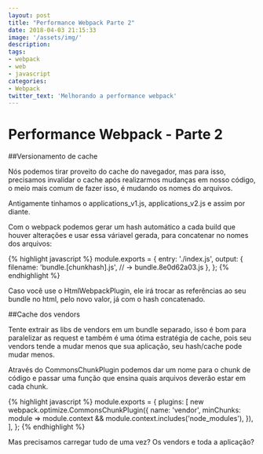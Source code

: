 ```yaml
---
layout: post
title: "Performance Webpack Parte 2"
date: 2018-04-03 21:15:33
image: '/assets/img/'
description:
tags:
- webpack
- web
- javascript
categories:
- Webpack
twitter_text: 'Melhorando a performance webpack'
---
```


# Performance Webpack - Parte 2


##Versionamento de cache

Nós podemos tirar proveito do cache do navegador, mas para isso, precisamos invalidar o cache após realizarmos mudanças em nosso código, o meio mais comum de fazer isso, é mudando os nomes do arquivos.

Antigamente tinhamos o applications_v1.js, applications_v2.js e assim por diante.

Com o webpack podemos gerar um hash automático a cada build que houver alterações e usar essa váriavel gerada, para concatenar no nomes dos arquivos:

{% highlight javascript %}
module.exports = {
    entry: './index.js',
    output: {
        filename: 'bundle.[chunkhash].js',
            // → bundle.8e0d62a03.js
    },
};
{% endhighlight %}

Caso você use o HtmlWebpackPlugin, ele irá trocar as referências ao seu bundle no html, pelo novo valor, já com o hash concatenado.

##Cache dos vendors

Tente extrair as libs de vendors em um bundle separado, isso é bom para paralelizar as request e também é uma ótima estratégia de cache, pois seu vendors tende a mudar menos que sua aplicação, seu hash/cache pode mudar menos.

Através do CommonsChunkPlugin podemos dar um nome para o chunk de código e passar uma função que ensina quais arquivos deverão estar em cada chunk.

{% highlight javascript %}
module.exports = {
    plugins: [
        new webpack.optimize.CommonsChunkPlugin({
            name: 'vendor',
            minChunks: module => module.context &&
                module.context.includes('node_modules'),
        }),
    ],
};
{% endhighlight %}

Mas precisamos carregar tudo de uma vez? Os vendors e toda a aplicação?
